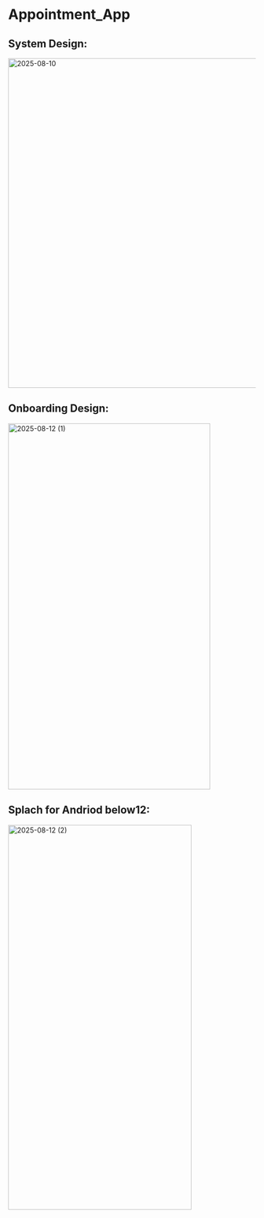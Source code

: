# Appointment_App

## System Design:
<img width="812" height="669" alt="2025-08-10" src="https://github.com/user-attachments/assets/bc3acaf7-ab1b-44a1-8df2-40ec3983d400" />

## Onboarding Design:
<img width="411" height="743" alt="2025-08-12 (1)" src="https://github.com/user-attachments/assets/616d35c2-dbcd-49a4-bb25-387684728b77" />

## Splach for Andriod below12:
<img width="373" height="781" alt="2025-08-12 (2)" src="https://github.com/user-attachments/assets/25229b81-fca1-41cf-bd65-f303b61417da" />


